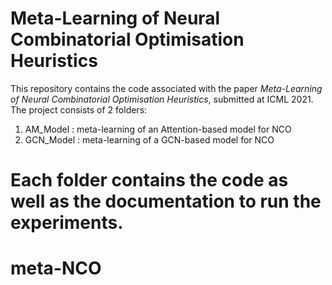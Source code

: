 # Meta-Learning of Neural Combinatorial Optimisation Heuristics

This repository contains the code associated with the paper *Meta-Learning of Neural Combinatorial Optimisation Heuristics*, submitted at ICML 2021. The project consists of 2 folders:

1. AM_Model : meta-learning of an Attention-based model for NCO
2. GCN_Model : meta-learning of a GCN-based model for NCO

Each folder contains the code as well as the documentation to run the experiments.
=======
# meta-NCO
